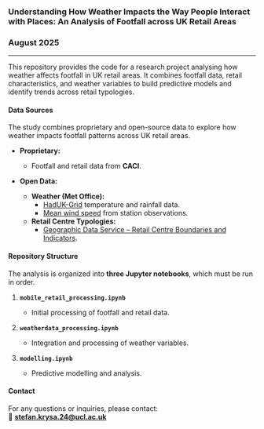 ### Understanding How Weather Impacts the Way People Interact with Places: An Analysis of Footfall across UK Retail Areas
### August 2025

---

This repository provides the code for a research project analysing how weather affects footfall in UK retail areas. It combines footfall data, retail characteristics, and weather variables to build predictive models and identify trends across retail typologies.

#### Data Sources
The study combines proprietary and open-source data to explore how weather impacts footfall patterns across UK retail areas.

- **Proprietary:**
  - Footfall and retail data from **CACI**.

- **Open Data:**
  - **Weather (Met Office):**
    - [HadUK-Grid](https://catalogue.ceda.ac.uk/uuid/f02cc6ddd92f45b18b9ab6ab544df7d9/) temperature and rainfall data.
    - [Mean wind speed](https://catalogue.ceda.ac.uk/uuid/91cb9985a6c2453d99084bde4ff5f314/) from station observations.
  - **Retail Centre Typologies:**
    - [Geographic Data Service – Retail Centre Boundaries and Indicators](https://data.geods.ac.uk/dataset/retail-centre-boundaries-and-open-indicators).

#### Repository Structure

The analysis is organized into **three Jupyter notebooks**, which must be run in order.

1. **`mobile_retail_processing.ipynb`**  
   - Initial processing of footfall and retail data.

2. **`weatherdata_processing.ipynb`**  
   - Integration and processing of weather variables.

3. **`modelling.ipynb`**  
   - Predictive modelling and analysis.

#### Contact

For any questions or inquiries, please contact:  
📧 **stefan.krysa.24@ucl.ac.uk**
